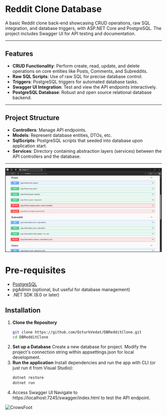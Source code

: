 # Reddit Clone Database

A basic Reddit clone back-end showcasing CRUD operations, raw SQL integration, and database triggers, with ASP.NET Core and PostgreSQL. The project includes Swagger UI for API testing and documentation.

---

## Features

- **CRUD Functionality**: Perform create, read, update, and delete operations on core entities like Posts, Comments, and Subreddits.
- **Raw SQL Scripts**: Use of raw SQL for precise database control.
- **Triggers**: PostgreSQL triggers for automated database tasks.
- **Swagger UI Integration**: Test and view the API endpoints interactively.
- **PostgreSQL Database**: Robust and open source relational database backend.

---

## Project Structure

- **Controllers**: Manage API endpoints.
- **Models**: Represent database entities, DTOs, etc.
- **SqlScripts**: PostgreSQL scripts that seeded into database upon application start.
- **Services**: Directory containing abstraction layers (services) between the API controllers and the database.

---

![SwaggerUI](./assets/swagger.png)

# Pre-requisites
- [PostgreSQL](https://www.postgresql.org/download/)
- pgAdmin (optional, but useful for database management)
- .NET SDK (8.0 or later)

## Installation

1. **Clone the Repository**
   ```bash
   git clone https://github.com/OzturkVedat/DBRedditClone.git
   cd DBRedditClone
   ```
2. **Set up a Database**
    Create a new database for project. Modify the project's connection string within appsettings.json for local development.
3. **Run the application**
   Install dependencies and run the app with CLI (or just run it from Visual Studio):
   ```bash
   dotnet restore
   dotnet run
   ```
4. Access Swagger UI 
   Navigate to https://localhost:7245/swagger/index.html to test the API endpoint.

![CrowsFoot](.assets/crows-foot.png)   
   
